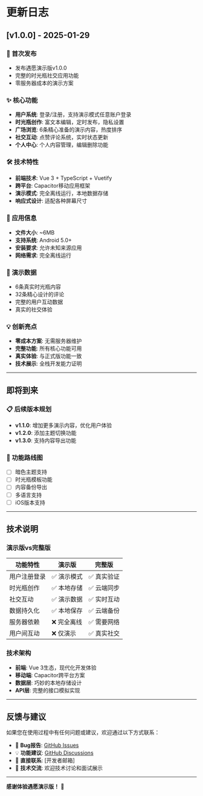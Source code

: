 # 更新日志

## [v1.0.0] - 2025-01-29

### 🎉 首次发布
- 发布遇愿演示版v1.0.0
- 完整的时光瓶社交应用功能
- 零服务器成本的演示方案

### ✨ 核心功能
- **用户系统**: 登录/注册，支持演示模式任意账户登录
- **时光瓶创作**: 富文本编辑，定时发布，隐私设置
- **广场浏览**: 6条精心准备的演示内容，热度排序
- **社交互动**: 点赞评论系统，实时状态更新
- **个人中心**: 个人内容管理，编辑删除功能

### 🛠️ 技术特性
- **前端技术**: Vue 3 + TypeScript + Vuetify
- **跨平台**: Capacitor移动应用框架
- **演示模式**: 完全离线运行，本地数据存储
- **响应式设计**: 适配各种屏幕尺寸

### 📱 应用信息
- **文件大小**: ~6MB
- **支持系统**: Android 5.0+
- **安装要求**: 允许未知来源应用
- **网络需求**: 完全离线运行

### 🎯 演示数据
- 6条真实时光瓶内容
- 32条精心设计的评论
- 完整的用户互动数据
- 真实的社交体验

### 💡 创新亮点
- **零成本方案**: 无需服务器维护
- **完整功能**: 所有核心功能可用
- **真实体验**: 与正式版功能一致
- **技术展示**: 全栈开发能力证明

---

## 即将到来

### 📋 后续版本规划
- **v1.1.0**: 增加更多演示内容，优化用户体验
- **v1.2.0**: 添加主题切换功能
- **v1.3.0**: 支持内容导出功能

### 🚀 功能路线图
- [ ] 暗色主题支持
- [ ] 时光瓶模板功能
- [ ] 内容备份导出
- [ ] 多语言支持
- [ ] iOS版本支持

---

## 技术说明

### 演示版vs完整版
| 功能特性 | 演示版 | 完整版 |
|---------|--------|--------|
| 用户注册登录 | ✅ 演示模式 | ✅ 真实验证 |
| 时光瓶创作 | ✅ 本地存储 | ✅ 云端同步 |
| 社交互动 | ✅ 演示数据 | ✅ 实时互动 |
| 数据持久化 | ✅ 本地保存 | ✅ 云端备份 |
| 服务器依赖 | ❌ 完全离线 | ✅ 需要网络 |
| 用户间互动 | ❌ 仅演示 | ✅ 真实社交 |

### 技术架构
- **前端**: Vue 3生态，现代化开发体验
- **移动端**: Capacitor跨平台方案
- **数据层**: 巧妙的本地存储设计
- **API层**: 完整的接口模拟实现

---

## 反馈与建议

如果您在使用过程中有任何问题或建议，欢迎通过以下方式联系：

- 🐛 **Bug报告**: [GitHub Issues](https://github.com/renranr/yuyuan/issues)
- 💡 **功能建议**: [GitHub Discussions](https://github.com/renranr/yuyuan/discussions)
- 📧 **直接联系**: [开发者邮箱]
- 💼 **技术交流**: 欢迎技术讨论和面试展示

---

**感谢体验遇愿演示版！** 🙏